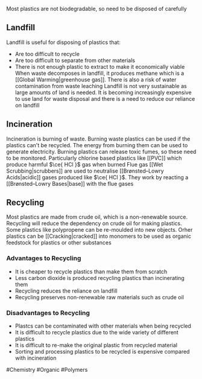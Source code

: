 Most plastics are not biodegradable, so need to be disposed of carefully
## Landfill
Landfill is useful for disposing of plastics that:
- Are too difficult to recycle
- Are too difficult to separate from other materials
- There is not enough plastic to extract to make it economically viable
When waste decomposes in landfill, it produces methane which is a [[Global Warming|greenhouse gas]]. There is also a risk of water contamination from waste leaching
Landfill is not very sustainable as large amounts of land is needed. It is becoming increasingly expensive to use land for waste disposal and there is a need to reduce our reliance on landfill
## Incineration
Incineration is burning of waste. Burning waste plastics can be used if the plastics can't be recycled. The energy from burning them can be used to generate electricity. Burning plastics can release toxic fumes, so these need to be monitored. Particularly chlorine based plastics like [[PVC]] which produce harmful $\ce{ HCl }$ gas when burned
Flue gas [[Wet Scrubbing|scrubbers]] are used to neutralise [[Brønsted–Lowry Acids|acidic]] gases produced like $\ce{ HCl }$. They work by reacting a [[Brønsted–Lowry Bases|base]] with the flue gases
## Recycling
Most plastics are made from crude oil, which is a non-renewable source. Recycling will reduce the dependency on crude oil for making plastics. Some plastics like polypropene can be re-moulded into new objects. Orher plastics can be [[Cracking|cracked]] into monomers to be used as organic feedstock for plastics or other substances
### Advantages to Recycling
- It is cheaper to recycle plastics than make them from scratch
- Less carbon dioxide is produced recycling plastics than incinerating them
- Recycling reduces the reliance on landfill
- Recycling preserves non-renewable raw materials such as crude oil
### Disadvantages to Recycling
- Plastcs can be contaminated with other materials when being recycled
- It is difficult to recycle plastics due to the wide variety of different plastics
- It is difficult to re-make the original plastic from recycled material
- Sorting and processing plastics to be recycled is expensive compared with incineration


#Chemistry #Organic #Polymers 